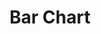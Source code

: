 ---
title: "Bar Chart"

categories: ['']

tags: ['Bar', 'Chart']

arabic: ['مخطط شريطي']

publishers: ['معجم مصطلحات التعلم الآلي والتعلم العميق وعلم البيانات']

types: "word"

slug: ""
---